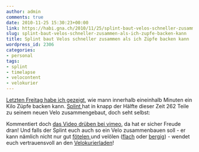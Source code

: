 ```yaml
---
author: admin
comments: true
date: 2010-11-25 15:30:23+00:00
link: https://habi.gna.ch/2010/11/25/splint-baut-velos-schneller-zusammen-als-ich-zupfe-backen-kann/
slug: splint-baut-velos-schneller-zusammen-als-ich-zupfe-backen-kann
title: Splint baut Velos schneller zusammen als ich Züpfe backen kann
wordpress_id: 2306
categories:
- personal
tags:
- splint
- timelapse
- velocontent
- velokurier
---
```


[Letzten Freitag habe ich gezeigt](https://habi.gna.ch/2010/11/19/avatarday2010/), wie mann innerhalb eineinhalb Minuten ein Kilo Züpfe backen kann. [Splint ](http://www.splint.ch)hat in knapp der Hälfte dieser Zeit 262 Teile zu seinem neuen Velo zusammengebaut, doch seht selbst:



Kommentiert doch [das Video drüben bei vimeo](https://vimeo.com/17061067), da hat er sicher Freude dran!
Und falls der Splint euch auch so ein Velo zusammenbauen soll - er kann nämlich nicht nur gut [fötelen ](http://www.splint.ch/)und velölen ([flach](http://velokurierbern.ch/) oder [bergig](http://www.piratesplint.ch/)) - wendet euch vertrauensvoll an den [Velokurierladen](http://www.velokurierladen.ch/)!

